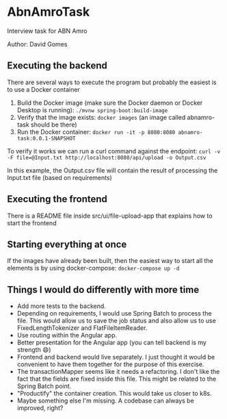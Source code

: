 # AbnAmroTask
Interview task for ABN Amro

Author: David Gomes

## Executing the backend
There are several ways to execute the program but probably the easiest is to use a Docker container

1. Build the Docker image (make sure the Docker daemon or Docker Desktop is running): `./mvnw spring-boot:build-image`
2. Verify that the image exists: `docker images` (an image called abnamro-task should be there)
3. Run the Docker container: `docker run -it -p 8080:8080 abnamro-task:0.0.1-SNAPSHOT`

To verify it works we can run a curl command against the endpoint:
`curl -v -F file=@Input.txt http://localhost:8080/api/upload -o Output.csv`

In this example, the Output.csv file will contain the result of processing the Input.txt file (based on requirements)

## Executing the frontend
There is a README file inside src/ui/file-upload-app that explains how to start the frontend

## Starting everything at once
If the images have already been built, then the easiest way to start all the elements is by using docker-compose:
`docker-compose up -d`

## Things I would do differently with more time
- Add more tests to the backend.
- Depending on requirements, I would use Spring Batch to process the file. This would allow us to save the job status
and also allow us to use FixedLengthTokenizer and FlatFileItemReader.
- Use routing within the Angular app.
- Better presentation for the Angular app (you can tell backend is my strength :smile:)
- Frontend and backend would live separately. I just thought it would be convenient to have them together for the
purpose of this exercise.
- The transactionMapper seems like it needs a refactoring. I don't like the fact that the fields are fixed inside this
file. This might be related to the Spring Batch point.
- "Productify" the container creation. This would take us closer to k8s.
- Maybe something else I'm missing. A codebase can always be improved, right?